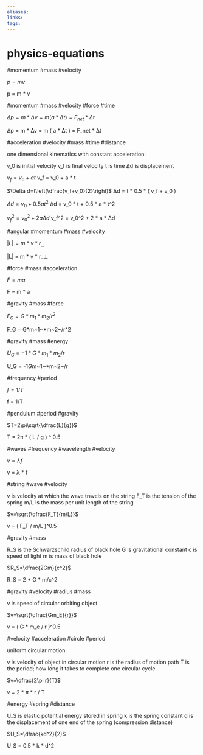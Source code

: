 ```yaml
---
aliases: 
links: 
tags: 
---
```

# physics-equations

#momentum #mass #velocity

$p=mv$

p = m * v

#momentum #mass #velocity #force #time

$\Delta p=m*\Delta v=m(a*\Delta t)=F_{net}*\Delta t$

∆p = m * ∆v = m ( a * ∆t ) = F_net * ∆t

#acceleration #velocity  #mass #time #distance

one dimensional kinematics with constant acceleration:

v_0 is initial velocity
v_f is final velocity
t is time
∆d is displacement

$v_f=v_0+at$
v_f = v_0 + a * t

$\Delta d=t\left(\dfrac{v_f+v_0}{2}\right)$
∆d = t * 0.5 * ( v_f + v_0 )

$\Delta d=v_0+0.5at^2$
∆d = v_0 * t + 0.5 * a * t^2

$v_f^2=v_0^2+2a\Delta d$
v_f^2 = v_0^2 + 2 * a * ∆d

#angular #momentum #mass #velocity

$|L|=m*v*r_\perp$

|L| = m * v * r_⊥

#force #mass #acceleration

$F=ma$

F = m * a

#gravity #mass #force

$F_G = G*m_1*m_2/r^2$

F_G = G*m~1~\*m~2~/r^2

#gravity #mass #energy

$U_G=-1*G*m_1*m_2/r$

U_G = -1*G*m~1~\*m~2~/r

#frequency #period

$f=1/T$

f = 1/T

#pendulum #period #gravity

$T=2\pi\sqrt{\dfrac{L}{g}}$

T = 2π * ( L / g ) ^ 0.5

#waves #frequency #wavelength  #velocity

$v=\lambda f$

v = λ * f

#string #wave #velocity

v is velocity at which the wave travels on the string
F_T is the tension of the spring
m/L is the mass per unit length of the string

$v=\sqrt{\dfrac{F_T}{m/L}}$

v = ( F_T / m/L )^0.5

#gravity #mass

R_S is the Schwarzschild radius of black hole
G is gravitational constant
c is speed of light
m is mass of black hole

$R_S=\dfrac{2Gm}{c^2}$

R_S = 2 * G * m/c^2

#gravity #velocity #radius #mass

v is speed of circular orbiting object

$v=\sqrt{\dfrac{Gm_E}{r}}$

v = ( G * m_e / r )^0.5

#velocity #acceleration #circle #period

uniform circular motion

v is velocity of object in circular motion
r is the radius of motion path
T is the period; how long it takes to complete one circular cycle

$v=\dfrac{2\pi r}{T}$

v = 2 * π * r / T


#energy #spring #distance 

U_S is elastic potential energy stored in spring
k is the spring constant
d is the displacement of one end of the spring (compression distance)

$U_S=\dfrac{kd^2}{2}$

U_S = 0.5 * k * d^2

